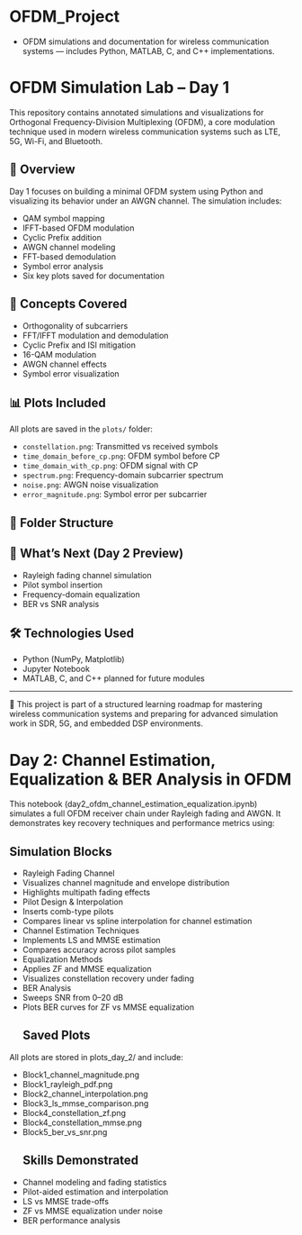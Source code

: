 # OFDM_Project
- OFDM simulations and documentation for wireless communication systems — includes Python, MATLAB, C, and C++ implementations.
# OFDM Simulation Lab – Day 1

This repository contains annotated simulations and visualizations for Orthogonal Frequency-Division Multiplexing (OFDM), a core modulation technique used in modern wireless communication systems such as LTE, 5G, Wi-Fi, and Bluetooth.

## 📘 Overview

Day 1 focuses on building a minimal OFDM system using Python and visualizing its behavior under an AWGN channel. The simulation includes:
- QAM symbol mapping
- IFFT-based OFDM modulation
- Cyclic Prefix addition
- AWGN channel modeling
- FFT-based demodulation
- Symbol error analysis
- Six key plots saved for documentation

## 🧠 Concepts Covered

- Orthogonality of subcarriers
- FFT/IFFT modulation and demodulation
- Cyclic Prefix and ISI mitigation
- 16-QAM modulation
- AWGN channel effects
- Symbol error visualization

## 📊 Plots Included

All plots are saved in the `plots/` folder:
- `constellation.png`: Transmitted vs received symbols
- `time_domain_before_cp.png`: OFDM symbol before CP
- `time_domain_with_cp.png`: OFDM signal with CP
- `spectrum.png`: Frequency-domain subcarrier spectrum
- `noise.png`: AWGN noise visualization
- `error_magnitude.png`: Symbol error per subcarrier

## 📂 Folder Structure

## 🧭 What’s Next (Day 2 Preview)

- Rayleigh fading channel simulation
- Pilot symbol insertion
- Frequency-domain equalization
- BER vs SNR analysis

## 🛠️ Technologies Used

- Python (NumPy, Matplotlib)
- Jupyter Notebook
- MATLAB, C, and C++ planned for future modules

---

📌 This project is part of a structured learning roadmap for mastering wireless communication systems and preparing for advanced simulation work in SDR, 5G, and embedded DSP environments.



# Day 2: Channel Estimation, Equalization & BER Analysis in OFDM
This notebook (day2_ofdm_channel_estimation_equalization.ipynb) simulates a full OFDM receiver chain under Rayleigh fading and AWGN. It demonstrates key recovery techniques and performance metrics using:
## Simulation Blocks
- Rayleigh Fading Channel
- Visualizes channel magnitude and envelope distribution
- Highlights multipath fading effects
- Pilot Design & Interpolation
- Inserts comb-type pilots
- Compares linear vs spline interpolation for channel estimation
- Channel Estimation Techniques
- Implements LS and MMSE estimation
- Compares accuracy across pilot samples
- Equalization Methods
- Applies ZF and MMSE equalization
- Visualizes constellation recovery under fading
- BER Analysis
- Sweeps SNR from 0–20 dB
- Plots BER curves for ZF vs MMSE equalization
  ## Saved Plots
All plots are stored in plots_day_2/ and include:
- Block1_channel_magnitude.png
- Block1_rayleigh_pdf.png
- Block2_channel_interpolation.png
- Block3_ls_mmse_comparison.png
- Block4_constellation_zf.png
- Block4_constellation_mmse.png
- Block5_ber_vs_snr.png
  ## Skills Demonstrated
- Channel modeling and fading statistics
- Pilot-aided estimation and interpolation
- LS vs MMSE trade-offs
- ZF vs MMSE equalization under noise
- BER performance analysis















